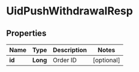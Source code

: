 
# UidPushWithdrawalResp

## Properties

Name | Type | Description | Notes
------------ | ------------- | ------------- | -------------
**id** | **Long** | Order ID |  [optional]

